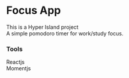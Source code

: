 # Focus App

This is a Hyper Island project  
A simple pomodoro timer for work/study focus.

### Tools

Reactjs  
Momentjs
